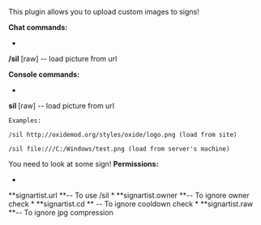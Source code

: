 This plugin allows you to upload custom images to signs!

**Chat commands:**


* 
**/sil <URL>** [raw] -- load picture from url


**Console commands:**


* 
**sil <URL>** [raw] -- load picture from url


````
Examples:

/sil http://oxidemod.org/styles/oxide/logo.png (load from site)

/sil file:///C:/Windows/test.png (load from server's machine)
````

You need to look at some sign!
**Permissions:**


* 
**signartist.url          **-- To use /sil <URL>
* 
**signartist.owner    **-- To ignore owner check
* 
**signartist.cd           ** -- To ignore cooldown check
* 
**signartist.raw        **-- To ignore jpg compression